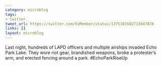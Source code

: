 ```yaml
---
category: microblog
tags:
- twitter
tweet_url: https://twitter.com/ExMember/status/1375103502733647878
links: []
layout: microblog
---
```

Last night, hundreds of LAPD officers and multiple airships invaded Echo Park Lake. They wore riot gear, brandished weapons, broke a protester’s arm, and erected fencing around a park. #EchoParkRiseUp
